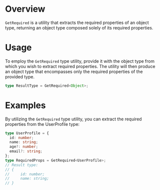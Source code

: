 # Overview

`GetRequired` is a utility that extracts the required properties of an object type, returning an object type composed solely of its required properties.

# Usage

To employ the `GetRequired` type utility, provide it with the object type from which you wish to extract required properties. The utility will then produce an object type that encompasses only the required properties of the provided type.

```typescript
type ResultType = GetRequired<Object>;
```

# Examples

By utilizing the `GetRequired` type utility, you can extract the required properties from the UserProfile type:

```typescript
type UserProfile = {
  id: number;
  name: string;
  age?: number;
  email?: string;
};
type RequiredProps = GetRequired<UserProfile>;
// Result type:
// {
//     id: number;
//     name: string;
// }
```
